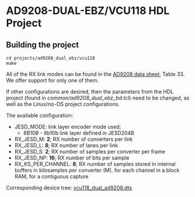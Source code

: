 # AD9208-DUAL-EBZ/VCU118 HDL Project

## Building the project

```
cd projects/ad9208_dual_ebz/vcu118
make
```

All of the RX link modes can be found in the [AD9208 data sheet](https://www.analog.com/media/en/technical-documentation/data-sheets/AD9208.pdf), Table 33. We offer support for only one of them.

If other configurations are desired, then the parameters from the HDL project (found in *common/ad9208_dual_ebz_bd.tcl*) need to be changed, as well as the Linux/no-OS project configurations.

The available configuration:

- JESD_MODE: link layer encoder mode used;
  - 8B10B - 8b10b link layer defined in JESD204B
- RX_JESD_M: **2**; RX number of converters per link
- RX_JESD_L: **8**; RX number of lanes per link
- RX_JESD_S: **2**; RX number of samples per converter per frame
- RX_JESD_NP: **16**; RX number of bits per sample
- RX_KS_PER_CHANNEL: **8**; RX number of samples stored in internal buffers in kilosamples per converter (M), for each channel in a block RAM, for a contiguous capture

Corresponding device tree: [vcu118_dual_ad9208.dts](https://github.com/analogdevicesinc/linux/blob/main/arch/microblaze/boot/dts/vcu118_dual_ad9208.dts)
